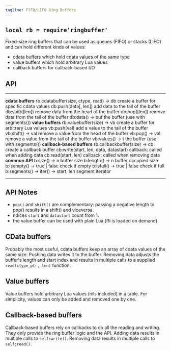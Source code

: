 ```yaml
---
tagline: FIFO/LIFO Ring Buffers
---
```


## `local rb = require'ringbuffer'`

Fixed-size ring buffers that can be used as queues (FIFO) or stacks (LIFO)
and can hold different kinds of values:

  * cdata buffers which hold cdata values of the same type
  * value buffers which hold arbitrary Lua values
  * callback buffers for callback-based I/O

## API

---------------------------------------- ------------------------------------------------
__cdata buffers__
rb.cdatabuffer(size, ctype, read) -> db  create a buffer for specific cdata values
db:push(data[, len])                     add data to the tail of the buffer
db:shift([len])                          remove data from the head of the buffer
db:pop([len])                            remove data from the tail of the buffer
db:data() -> buf                         the buffer (use with segments())
__value buffers__
rb.valuebuffer(size) -> vb               create a buffer for arbitrary Lua values
vb:push(val)                             add a value to the tail of the buffer
vb:shift() -> val                        remove a value from the head of the buffer
vb:pop() -> val                          remove a value from the tail of the buffer
vb:values() -> t                         the buffer (use with segments())
__callback-based buffers__
rb.callbackbuffer(size) -> cb            create a callback buffer
cb:write(start, len, data, datastart)    callback: called when adding data
cb:read(start, len)                      callback: called when removing data
__common API__
b:size() -> n                            buffer size
b:length() -> n                          buffer occupied size
b:isempty() -> true | false              check if empty
b:isfull() -> true | false               check if full
b:segments() -> iter() -> start, len     segment iterator
---------------------------------------- ------------------------------------------------

## API Notes

  * `pop()` and `shift()` are complementary: passing a negative length
to pop() results in a shift() and viceversa.
  * ndices `start` and `datastart` count from 1.
  * the value buffer can be used with plain Lua (ffi is loaded on demand)

## CData buffers

Probably the most useful, cdata buffers keep an array of cdata values
of the same size. Pushing data writes it to the buffer. Removing data
adjusts the buffer's length and start index and results in multiple
calls to a supplied `read(ctype_ptr, len)` function.

## Value buffers

Value buffers hold arbitrary Lua values (nils included) in a table.
For simplicity, values can only be added and removed one by one.

## Callback-based buffers

Callback-based buffers rely on callbacks to do all the reading and writing.
They only provide the ring buffer logic and the API. Adding data results
in multiple calls to `self:write()`. Removing data results in multiple calls
to `self:read()`.
